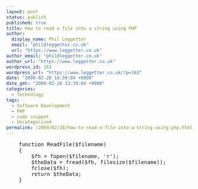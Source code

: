 ```yaml
---
layout: post
status: publish
published: true
title: How to read a file into a string using PHP
author:
  display_name: Phil Leggetter
  email: "phil@leggetter.co.uk"
  url: "https://www.leggetter.co.uk"
author_email: "phil@leggetter.co.uk"
author_url: "https://www.leggetter.co.uk"
wordpress_id: 163
wordpress_url: "https://www.leggetter.co.uk/?p=163"
date: "2009-02-28 14:39:04 +0000"
date_gmt: "2009-02-28 13:39:04 +0000"
categories:
  - Technology
tags:
  - Software Development
  - PHP
  - code snippet
  - Uncategorized
permalink: /2009/02/28/how-to-read-a-file-into-a-string-using-php.html
---
```


<pre name="code" class="php">
	function ReadFile($filename)
	{
		$fh = fopen($filename, 'r');
		$theData = fread($fh, filesize($filename));
		fclose($fh);
		return $theData;
	}
</pre>
